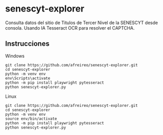 # senescyt-explorer

Consulta datos del sitio de Titulos de Tercer Nivel de la SENESCYT desde consola. 
Usando IA Tesseract OCR para resolver el CAPTCHA. 


## Instrucciones 

Windows

~~~
git clone https://github.com/afreireo/senescyt-explorer.git
cd senescyt-explorer
python -m venv env
env\Scripts\activate
python -m pip install playwright pytesseract
python senescyt-explorer.py
~~~

Linux
~~~
git clone https://github.com/afreireo/senescyt-explorer.git
cd senescyt-explorer
python -m venv env
source env/bin/activate
python -m pip install playwright pytesseract
python senescyt-explorer.py
~~~

